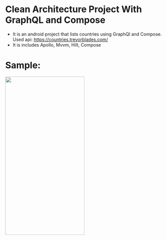 # Clean Architecture Project With GraphQL and Compose

- It is an android project that lists countries using GraphQl and Compose. Used api: https://countries.trevorblades.com/
- It is includes Apollo, Mvvm, Hilt, Compose

# Sample:
<img src="https://user-images.githubusercontent.com/40177389/147800212-26371c62-c4d2-4a45-b0d9-28b53f3eb162.gif" width="250" height="500"/>
